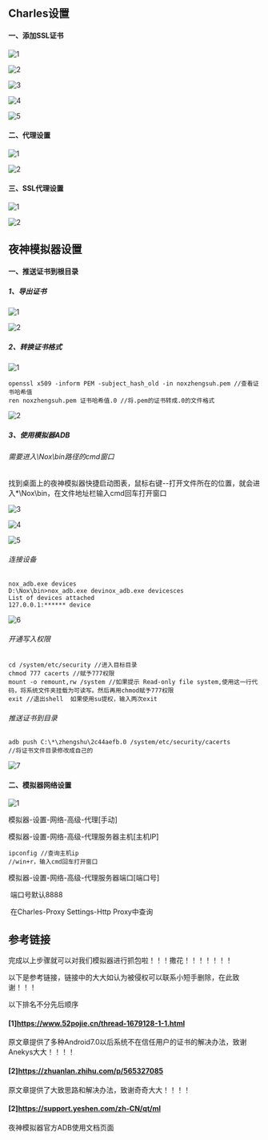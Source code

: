 ## Charles设置

#### 一、添加SSL证书

![1](https://github.com/lifirepot/Nos-s-Android7.0-Charles/main/Screencap/CharlesCert/1.png)

![2](https://github.com/lifirepot/Nos-s-Android7.0-Charles/blob/main/Screencap/CharlesCert/2.png)

![3](https://github.com/lifirepot/Nos-s-Android7.0-Charles/blob/main/Screencap/CharlesCert/3.png)

![4](https://github.com/lifirepot/Nos-s-Android7.0-Charles/blob/main/Screencap/CharlesCert/4.png)

![5](https://github.com/lifirepot/Nos-s-Android7.0-Charles/blob/main/Screencap/CharlesCert/5.png)

#### 二、代理设置

![1](https://github.com/lifirepot/Nos-s-Android7.0-Charles/blob/main/Screencap/ProxySettings/1.png)

![2](https://github.com/lifirepot/Nos-s-Android7.0-Charles/blob/main/Screencap/ProxySettings/2.png)

#### 三、SSL代理设置

![1](https://github.com/lifirepot/Nos-s-Android7.0-Charles/blob/main/Screencap/SSLProsey/1.png)

![2](https://github.com/lifirepot/Nos-s-Android7.0-Charles/blob/main/Screencap/SSLProsey/2.png)

## 夜神模拟器设置

#### 一、推送证书到根目录

##### 	1、导出证书

![1](https://github.com/lifirepot/Nos-s-Android7.0-Charles/blob/main/Screencap/NoxCert/1.png)

![2](https://github.com/lifirepot/Nos-s-Android7.0-Charles/blob/main/Screencap/NoxCert/2.png)

##### 	2、转换证书格式

![1](https://github.com/lifirepot/Nos-s-Android7.0-Charles/blob/main/Screencap/ProxySettings/4.png)

```
openssl x509 -inform PEM -subject_hash_old -in noxzhengsuh.pem //查看证书哈希值
ren noxzhengsuh.pem 证书哈希值.0 //将.pem的证书转成.0的文件格式
```

![2](https://github.com/lifirepot/Nos-s-Android7.0-Charles/blob/main/Screencap/ProxySettings/5.png)

##### 3、使用模拟器ADB

###### 需要进入\Nox\bin路径的cmd窗口

找到桌面上的夜神模拟器快捷启动图表，鼠标右键--打开文件所在的位置，就会进入*\Nox\bin，在文件地址栏输入cmd回车打开窗口

![3](https://github.com/lifirepot/Nos-s-Android7.0-Charles/blob/main/Screencap/NoxCert/6.png)

![4](https://github.com/lifirepot/Nos-s-Android7.0-Charles/blob/main/Screencap/NoxCert/7.png)

![5](https://github.com/lifirepot/Nos-s-Android7.0-Charles/blob/main/Screencap/NoxCert/8.png)

###### 连接设备

```
nox_adb.exe devices
D:\Nox\bin>nox_adb.exe devinox_adb.exe devicesces
List of devices attached
127.0.0.1:****** device
```

![6](https://github.com/lifirepot/Nos-s-Android7.0-Charles/blob/main/Screencap/NoxCert/9.png)

###### 开通写入权限

```
cd /system/etc/security //进入目标目录
chmod 777 cacerts //赋予777权限
mount -o remount,rw /system //如果提示 Read-only file system,使用这一行代码，将系统文件夹挂载为可读写。然后再用chmod赋予777权限
exit //退出shell  如果使用su提权，输入两次exit
```

###### 推送证书到目录

```
adb push C:\*\zhengshu\2c44aefb.0 /system/etc/security/cacerts 
//将证书文件目录修改成自己的
```

![7](https://github.com/lifirepot/Nos-s-Android7.0-Charles/blob/main/Screencap/NoxCert/10.png)

#### 二、模拟器网络设置

![1](https://github.com/lifirepot/Nos-s-Android7.0-Charles/blob/main/Screencap/NoxCert/11.png)

模拟器-设置-网络-高级-代理[手动]

模拟器-设置-网络-高级-代理服务器主机[主机IP]

```
ipconfig //查询主机ip
//win+r，输入cmd回车打开窗口
```

模拟器-设置-网络-高级-代理服务器端口[端口号]

​	端口号默认8888

​	在Charles-Proxy Settings-Http Proxy中查询

## 参考链接

完成以上步骤就可以对我们模拟器进行抓包啦！！！撒花！！！！！！！

以下是参考链接，链接中的大大如认为被侵权可以联系小短手删除，在此致谢！！！

以下排名不分先后顺序

#### [1]https://www.52pojie.cn/thread-1679128-1-1.html

原文章提供了多种Android7.0以后系统不在信任用户的证书的解决办法，致谢Anekys大大！！！！

#### [2]https://zhuanlan.zhihu.com/p/565327085

原文章提供了大致思路和解决办法，致谢奇奇大大！！！！

#### [2]https://support.yeshen.com/zh-CN/qt/ml

夜神模拟器官方ADB使用文档页面
